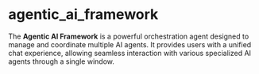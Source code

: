 # agentic_ai_framework
The **Agentic AI Framework** is a powerful orchestration agent designed to manage and coordinate multiple AI agents. It provides users with a unified chat experience, allowing seamless interaction with various specialized AI agents through a single window.
